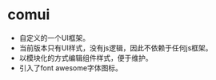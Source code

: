 # comui

- 自定义的一个UI框架。
- 当前版本只有UI样式，没有js逻辑，因此不依赖于任何js框架。
- 以模块化的方式编辑组件样式，便于维护。
- 引入了font awesome字体图标。
